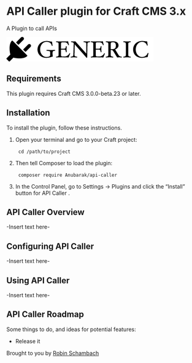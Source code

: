 # API Caller  plugin for Craft CMS 3.x

A Plugin to call APIs

![Screenshot](resources/img/plugin-logo.png)

## Requirements

This plugin requires Craft CMS 3.0.0-beta.23 or later.

## Installation

To install the plugin, follow these instructions.

1. Open your terminal and go to your Craft project:

        cd /path/to/project

2. Then tell Composer to load the plugin:

        composer require Anubarak/api-caller

3. In the Control Panel, go to Settings → Plugins and click the “Install” button for API Caller .

## API Caller  Overview

-Insert text here-

## Configuring API Caller 

-Insert text here-

## Using API Caller 

-Insert text here-

## API Caller  Roadmap

Some things to do, and ideas for potential features:

* Release it

Brought to you by [Robin Schambach](https://www.secondred.de/)
